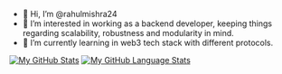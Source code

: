 - 👋 Hi, I’m @rahulmishra24
- 👀 I’m interested in working as a backend developer, keeping things regarding scalability, robustness and modularity in mind.
- 🌱 I’m currently learning in web3 tech stack with different protocols.

<!---
rahulmishra24/rahulmishra24 is a ✨ special ✨ repository because its `README.md` (this file) appears on your GitHub profile.
You can click the Preview link to take a look at your changes.
--->

[![My GitHub Stats](https://github-readme-stats.vercel.app/api/?username=rahulmishra24&count_private=true&theme=tokyonight&showicons=true)]()
[![My GitHub Language Stats](https://github-readme-stats.vercel.app/api/top-langs/?username=rahulmishra24&langs_count=5&theme=tokyonight)]()

